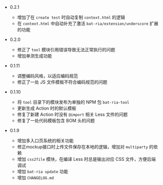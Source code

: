 * 0.2.1
    - 增加了在 `create test` 时自动复制 `context.html` 的逻辑
    - 在 `context.html` 中自动补充了激活 `bat-ria/extension/underscore` 扩展的功能

* 0.2.0
    - 修正了 `tool` 模块引用错误导致无法正常执行的问题
    - 增加单测生成功能

* 0.1.11
    - 调整编码风格，以适应编码规范
    - 修正了一处 JS 文件模板不符合编码规范的问题

* 0.1.10
    - 将 `tool` 目录下的模块发布为单独的 NPM 包 `bat-ria-tool`
    - 更新生成 Action 时的默认模板
    - 修复了新建 Action 时没有 `@import` 相关 Less 文件的问题
    - 修复了一处代码模板包含 BOM 头的问题

* 0.1.9
    - 增加多入口页系统的相关功能
    - 修正mockup接口时上传文件保存在本地的逻辑，增加对 `multiparty` 的依赖
    - 增加 `css2file` 模块，在编译 Less 时总是输出对应 CSS 文件，方便后端调试
    - 增加 `bat-ria update` 功能
    - 增加 `CHANGELOG.md`
